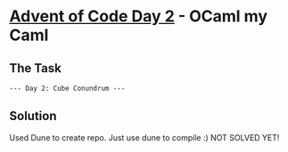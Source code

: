 # [Advent of Code Day 2](https://adventofcode.com/2023/day/2) - OCaml my Caml

## The Task

```txt
--- Day 2: Cube Conundrum ---
```

## Solution

Used Dune to create repo. Just use dune to compile :)
NOT SOLVED YET!
